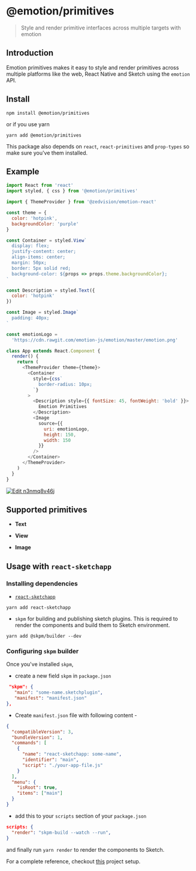 # @emotion/primitives

> Style and render primitive interfaces across multiple targets with emotion

## Introduction

Emotion primitives makes it easy to style and render primitives across multiple platforms like the web, React Native and Sketch using the `emotion` API.

## Install

```
npm install @emotion/primitives
```

or if you use yarn

```
yarn add @emotion/primitives
```

This package also depends on `react`, `react-primitives` and `prop-types` so make sure you've them installed.

## Example

```js
import React from 'react'
import styled, { css } from '@emotion/primitives'

import { ThemeProvider } from '@zedvision/emotion-react'

const theme = {
  color: 'hotpink',
  backgroundColor: 'purple'
}

const Container = styled.View`
  display: flex;
  justify-content: center;
  align-items: center;
  margin: 50px;
  border: 5px solid red;
  background-color: ${props => props.theme.backgroundColor};
`

const Description = styled.Text({
  color: 'hotpink'
})

const Image = styled.Image`
  padding: 40px;
`

const emotionLogo =
  'https://cdn.rawgit.com/emotion-js/emotion/master/emotion.png'

class App extends React.Component {
  render() {
    return (
      <ThemeProvider theme={theme}>
        <Container
          style={css`
            border-radius: 10px;
          `}
        >
          <Description style={{ fontSize: 45, fontWeight: 'bold' }}>
            Emotion Primitives
          </Description>
          <Image
            source={{
              uri: emotionLogo,
              height: 150,
              width: 150
            }}
          />
        </Container>
      </ThemeProvider>
    )
  }
}
```

[![Edit n3nmq8v46j](https://codesandbox.io/static/img/play-codesandbox.svg)](https://codesandbox.io/s/n3nmq8v46j)

## Supported primitives

- **Text**

- **View**

- **Image**

## Usage with `react-sketchapp`

### Installing dependencies

- [`react-sketchapp`](https://github.com/airbnb/react-sketchapp)

```
yarn add react-sketchapp
```

- `skpm` for building and publishing sketch plugins. This is required to render the components and build them to Sketch environment.

```
yarn add @skpm/builder --dev
```

### Configuring `skpm` builder

Once you've installed `skpm`,

- create a new field `skpm` in `package.json`

```json
 "skpm": {
   "main": "some-name.sketchplugin",
   "manifest": "manifest.json"
},
```

- Create `manifest.json` file with following content -

```json
{
  "compatibleVersion": 3,
  "bundleVersion": 1,
  "commands": [
    {
      "name": "react-sketchapp: some-name",
      "identifier": "main",
      "script": "./your-app-file.js"
    }
  ],
  "menu": {
    "isRoot": true,
    "items": ["main"]
  }
}
```

- add this to your `scripts` section of your `package.json`

```json
scripts: {
  "render": "skpm-build --watch --run",
}
```

and finally run `yarn render` to render the components to Sketch.

For a complete reference, checkout [this](https://github.com/airbnb/react-sketchapp/blob/master/examples/emotion/src) project setup.
